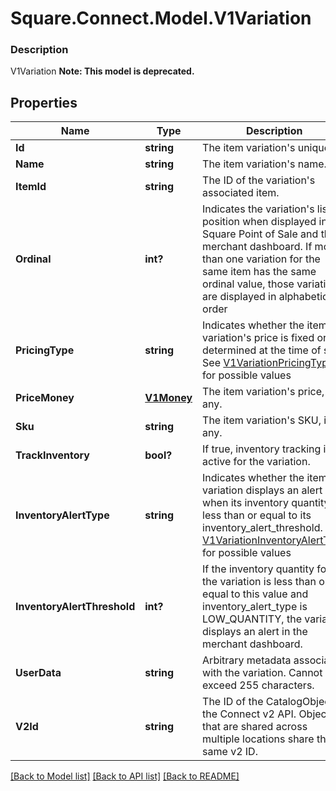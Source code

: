 # Square.Connect.Model.V1Variation

### Description

V1Variation
**Note: This model is deprecated.**

## Properties

Name | Type | Description | Notes
------------ | ------------- | ------------- | -------------
**Id** | **string** | The item variation&#39;s unique ID. | [optional] 
**Name** | **string** | The item variation&#39;s name. | [optional] 
**ItemId** | **string** | The ID of the variation&#39;s associated item. | [optional] 
**Ordinal** | **int?** | Indicates the variation&#39;s list position when displayed in Square Point of Sale and the merchant dashboard. If more than one variation for the same item has the same ordinal value, those variations are displayed in alphabetical order | [optional] 
**PricingType** | **string** | Indicates whether the item variation&#39;s price is fixed or determined at the time of sale. See [V1VariationPricingType](#type-v1variationpricingtype) for possible values | [optional] 
**PriceMoney** | [**V1Money**](V1Money.md) | The item variation&#39;s price, if any. | [optional] 
**Sku** | **string** | The item variation&#39;s SKU, if any. | [optional] 
**TrackInventory** | **bool?** | If true, inventory tracking is active for the variation. | [optional] 
**InventoryAlertType** | **string** | Indicates whether the item variation displays an alert when its inventory quantity is less than or equal to its inventory_alert_threshold. See [V1VariationInventoryAlertType](#type-v1variationinventoryalerttype) for possible values | [optional] 
**InventoryAlertThreshold** | **int?** | If the inventory quantity for the variation is less than or equal to this value and inventory_alert_type is LOW_QUANTITY, the variation displays an alert in the merchant dashboard. | [optional] 
**UserData** | **string** | Arbitrary metadata associated with the variation. Cannot exceed 255 characters. | [optional] 
**V2Id** | **string** | The ID of the CatalogObject in the Connect v2 API. Objects that are shared across multiple locations share the same v2 ID. | [optional] 



[[Back to Model list]](../README.md#documentation-for-models) [[Back to API list]](../README.md#documentation-for-api-endpoints) [[Back to README]](../README.md)

